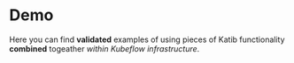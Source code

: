 # Demo 

Here you can find **validated** examples of using pieces of Katib functionality **combined** togeather *within Kubeflow infrastructure*. 
